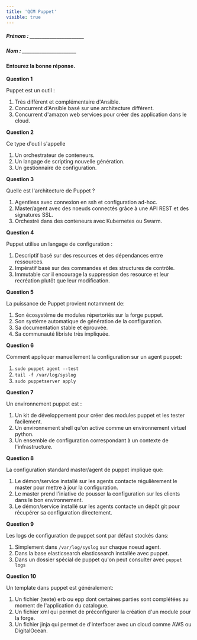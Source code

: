 ```yaml
---
title: 'QCM Puppet'
visible: true
---
```


##### Prénom : \_\_\_\_\_\_\_\_\_\_\_\_\_\_\_\_\_\_\_\_\_\_ 

##### Nom : \_\_\_\_\_\_\_\_\_\_\_\_\_\_\_\_\_\_\_\_\_\_


#### Entourez la bonne réponse.


**Question 1**

Puppet est un outil :

1. Très différent et complémentaire d'Ansible.
1. Concurrent d'Ansible basé sur une architecture différent.
1. Concurrent d'amazon web services pour créer des application dans le cloud.

**Question 2**

Ce type d'outil s'appelle

1. Un orchestrateur de conteneurs.
1. Un langage de scripting nouvelle génération.
1. Un gestionnaire de configuration.

**Question 3**

Quelle est l'architecture de Puppet ?

1. Agentless avec connexion en ssh et configuration ad-hoc.
1. Master/agent avec des noeuds connectés grâce à une API REST et des signatures SSL.
1. Orchestré dans des conteneurs avec Kubernetes ou Swarm. 

**Question 4**

Puppet utilise un langage de configuration : 

1. Descriptif basé sur des resources et des dépendances entre ressources.
2. Impératif basé sur des commandes et des structures de contrôle.
3. Immutable car il encourage la suppression des resource et leur recréation plutôt que leur modification.

**Question 5**

La puissance de Puppet provient notamment de:

1. Son écosystème de modules répertoriés sur la forge puppet.
2. Son système automatique de génération de la configuration.
3. Sa documentation stable et éprouvée.
3. Sa communauté libriste très impliquée.

**Question 6**

Comment appliquer manuellement la configuration sur un agent puppet:

1. `sudo puppet agent --test`
1. `tail -f /var/log/syslog`
1. `sudo puppetserver apply`

**Question 7**

Un environnement puppet est :

1. Un kit de développement pour créer des modules puppet et les tester facilement.
1. Un environnement shell qu'on active comme un environnement virtuel python.
1. Un ensemble de configuration correspondant à un contexte de l'infrastructure.


**Question 8**

La configuration standard master/agent de puppet implique que:

1. Le démon/service installé sur les agents contacte régulièrement le master pour mettre à jour la configuration.
1. Le master prend l'iniative de pousser la configuration sur les clients dans le bon environnement.
1. Le démon/service installé sur les agents contacte un dépôt git pour récupérer sa configuration directement.

**Question 9**

Les logs de configuration de puppet sont par défaut stockés dans:

1. Simplement dans `/var/log/syslog` sur chaque noeud agent.
2. Dans la base elasticsearch elasticsearch installée avec puppet.
3. Dans un dossier spécial de puppet qu'on peut consulter avec `puppet logs`

**Question 10**

Un template dans puppet est généralement:

1. Un fichier (texte) erb ou epp dont certaines parties sont complétées au moment de l'application du catalogue.
1. Un fichier xml qui permet de préconfigurer la création d'un module pour la forge.
1. Un fichier jinja qui permet de d'interfacer avec un cloud comme AWS ou DigitalOcean.
